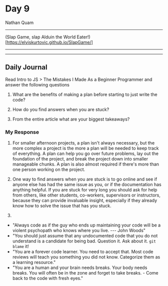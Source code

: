 # Day 9
Nathan Quam

---

(Slap Game, slap Alduin the World Eater!)[https://elviskurtovic.github.io/SlapGame/]

---
---

## Daily Journal

Read Intro to JS > The Mistakes I Made As a Beginner Programmer and answer the following questions
1. What are the benefits of making a plan before starting to just write the code?

2. How do you find answers when you are stuck?

3. From the entire article what are your biggest takeaways?

### My Response
1. For smaller afternoon projects, a plan isn't always necessary, but the more complex a project is the more a plan will be needed to keep track of everything. A plan can help you go over future problems, lay out the foundation of the project, and break the project down into smaller manageable chunks. A plan is also almost required if there's more than one person working on the project.

2. One way to find answers when you are stuck is to go online and see if anyone else has had the same issue as you, or if the documentation has anything helpful. If you are stuck for very long you should ask for help from others, like other students, co-workers, supervisors or instructors, because they can provide invaluable insight, especially if they already know how to solve the issue that has you stuck.

3. 
* "Always code as if the guy who ends up maintaining your code will be a violent psychopath who knows where you live.
    --- John Woods"
* "You should just assume that any undocumented code that you do not understand is a candidate for being bad. Question it. Ask about it. ```git blame``` it!
* "You are a forever code learner. You need to accept that. Most code reviews will teach you something you did not know. Categorize them as a learning resource."
* "You are a human and your brain needs breaks. Your body needs breaks. You will often be in the zone and forget to take breaks. - Come back to the code with fresh eyes."